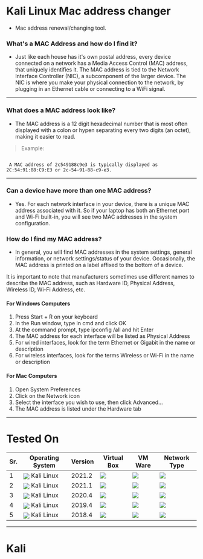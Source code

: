 # Kali Linux Mac address changer
- Mac address renewal/changing tool.
 
### What's a MAC Address and how do I find it?

- Just like each house has it's own postal address, every device connected on a network
has a Media Access Control (MAC) address, that uniquely identifies it. The MAC address is tied to the Network Interface Controller (NIC), a subcomponent of the larger device. The NIC is where you make your physical connection to the network, by plugging in an Ethernet cable or connecting to a WiFi signal.

---
### What does a MAC address look like?

- The MAC address is a 12 digit hexadecimal number that is most often displayed with a colon or hypen separating every two digits (an octet), making it easier to read.

> Example:

```console

 A MAC address of 2c549188c9e3 is typically displayed as 2C:54:91:88:C9:E3 or 2c-54-91-88-c9-e3.

```
---

### Can a device have more than one MAC address?

- Yes. For each network interface in your device, there is a unique MAC address associated with it. So if your laptop has both an Ethernet port and Wi-Fi built-in, you will see two MAC addresses in the system configuration.

### How do I find my MAC address?

- In general, you will find MAC addresses in the system settings, general information, or network settings/status of your device. Occasionally, the MAC address is printed on a label affixed to the bottom of a device.

It is important to note that manufacturers sometimes use different names to describe the MAC address, such as Hardware ID, Physical Address, Wireless ID, Wi-Fi Address, etc.


#### For Windows Computers

1. Press Start + R on your keyboard
2. In the Run window, type in cmd and click OK
3. At the command prompt, type ipconfig /all and hit Enter
4. The MAC address for each interface will be listed as Physical Address
5. For wired interfaces, look for the term Ethernet or Gigabit in the name or description
6. For wireless interfaces, look for the terms Wireless or Wi-Fi in the name or description

#### For Mac Computers

1. Open System Preferences
2. Click on the Network icon
3. Select the interface you wish to use, then click Advanced...
4. The MAC address is listed under the Hardware tab

---

# Tested On 

 Sr. | Operating System | Version | Virtual Box | VM Ware | Network Type |
--- | --- | --- | --- | --- | --- |
1 | <img align="center" src="https://img.icons8.com/color/25/000000/kali-linux.png"> Kali Linux</img> | 2021.2 | <img algin="center" src="https://badgen.net/github/status/micromatch/micromatch/4.0.1">|<img algin="center" src="https://badgen.net/github/status/micromatch/micromatch/4.0.1"> |<img algin="center" src="https://badgen.net/badge/Network/NAT/brown"> |
2 | <img align="center" src="https://img.icons8.com/color/25/000000/kali-linux.png"> Kali Linux</img > | 2021.1 | <img algin="center" src="https://badgen.net/github/status/micromatch/micromatch/4.0.1"> | <img algin="center" src="https://badgen.net/github/status/micromatch/micromatch/4.0.1"> | <img algin="center" src="https://badgen.net/badge/Network/NAT/brown">  |
3 | <img align="center" src="https://img.icons8.com/color/25/000000/kali-linux.png"> Kali Linux</img > | 2020.4 | <img algin="center" src="https://badgen.net/github/status/micromatch/micromatch/4.0.1">| <img algin="center" src="https://badgen.net/github/status/micromatch/micromatch/4.0.1">|<img algin="center" src="https://badgen.net/badge/Network/NAT/brown"> |
4 | <img align="center" src="https://img.icons8.com/color/25/000000/kali-linux.png"> Kali Linux</img > | 2019.4 | <img algin="center" src="https://badgen.net/github/status/micromatch/micromatch/4.0.1">| <img algin="center" src="https://badgen.net/github/status/micromatch/micromatch/4.0.1">| <img algin="center" src="https://badgen.net/badge/Network/NAT/brown"> |
5 | <img align="center" src="https://img.icons8.com/color/25/000000/kali-linux.png"> Kali Linux</img > | 2018.4 | <img algin="center" src="https://badgen.net/github/status/micromatch/micromatch/4.0.1">| <img algin="center" src="https://badgen.net/github/status/micromatch/micromatch/4.0.1">| <img algin="center" src="https://badgen.net/badge/Network/NAT/brown"> |

---

# Kali 
```console

```
